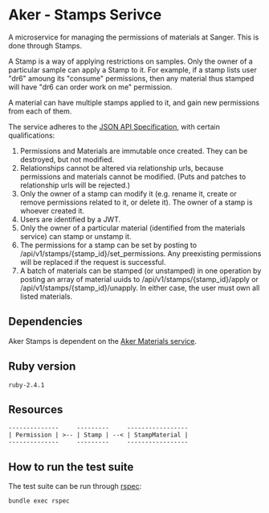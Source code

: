 # Aker - Stamps Serivce

A microservice for managing the permissions of materials at Sanger. This is done through Stamps.

A Stamp is a way of applying restrictions on samples. Only the owner of a particular sample can apply a Stamp to it. For example, if a stamp lists user "dr6" amoung its "consume" permissions, then any material thus stamped will have "dr6 can order work on me" permission.

A material can have multiple stamps applied to it, and gain new permissions from each of them.

The service adheres to the [JSON API Specification](http://jsonapi.org/), with certain qualifications:

1. Permissions and Materials are immutable once created. They can be destroyed, but not modified.
2. Relationships cannot be altered via relationship urls, because permissions and materials cannot be modified. (Puts and patches to relationship urls will be rejected.)
3. Only the owner of a stamp can modify it (e.g. rename it, create or remove permissions related to it, or delete it). The owner of a stamp is whoever created it.
4. Users are identified by a JWT.
5. Only the owner of a particular material (identified from the materials service) can stamp or unstamp it.
6. The permissions for a stamp can be set by posting to /api/v1/stamps/{stamp_id}/set_permissions. Any preexisting permissions will be replaced if the request is successful.
7. A batch of materials can be stamped (or unstamped) in one operation by posting an array of material uuids to /api/v1/stamps/{stamp_id}/apply or /api/v1/stamps/{stamp_id}/unapply. In either case, the user must own all listed materials.

Dependencies
------------

Aker Stamps is dependent on the [Aker Materials service](https://github.com/sanger/aker-materials).

Ruby version
------------

`ruby-2.4.1`

Resources
---------

```
--------------     ---------     -----------------
| Permission | >-- | Stamp | --< | StampMaterial |
--------------     ---------     -----------------
```

How to run the test suite
-------------------------

The test suite can be run through [rspec](http://rspec.info/):

`bundle exec rspec`
